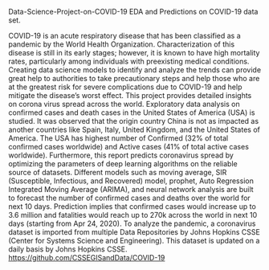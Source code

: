 Data-Science-Project-on-COVID-19
EDA and Predictions on COVID-19 data set.

COVID-19 is an acute respiratory disease that has been classified as a pandemic by the World Health Organization. Characterization of this disease is still in its early stages; however, it is known to have high mortality rates, particularly among individuals with preexisting medical conditions. Creating data science models to identify and analyze the trends can provide great help to authorities to take precautionary steps and help those who are at the greatest risk for severe complications due to COVID-19 and help mitigate the disease’s worst effect. This project provides detailed insights on corona virus spread across the world. Exploratory data analysis on confirmed cases and death cases in the United States of America (USA) is studied. It was observed that the origin country China is not as impacted as another countries like Spain, Italy, United Kingdom, and the United States of America. The USA has highest number of Confirmed (32% of total confirmed cases worldwide) and Active cases (41% of total active cases worldwide). Furthermore, this report predicts coronavirus spread by optimizing the parameters of deep learning algorithms on the reliable source of datasets. Different models such as moving average, SIR (Susceptible, Infectious, and Recovered) model, prophet, Auto Regression Integrated Moving Average (ARIMA), and neural network analysis are built to forecast the number of confirmed cases and deaths over the world for next 10 days. Prediction implies that confirmed cases would increase up to 3.6 million and fatalities would reach up to 270k across the world in next 10 days (starting from Apr 24, 2020). To analyze the pandemic, a coronavirus dataset is imported from multiple Data Repositories by Johns Hopkins CSSE (Center for Systems Science and Engineering). This dataset is updated on a daily basis by Johns Hopkins CSSE. https://github.com/CSSEGISandData/COVID-19
